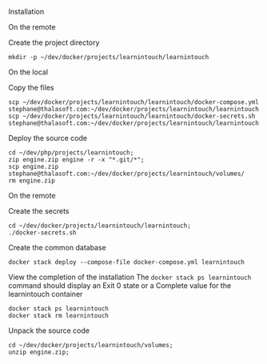 Installation

On the remote

Create the project directory
```
mkdir -p ~/dev/docker/projects/learnintouch/learnintouch
```

On the local

Copy the files
```
scp ~/dev/docker/projects/learnintouch/learnintouch/docker-compose.yml stephane@thalasoft.com:~/dev/docker/projects/learnintouch/learnintouch
scp ~/dev/docker/projects/learnintouch/learnintouch/docker-secrets.sh stephane@thalasoft.com:~/dev/docker/projects/learnintouch/learnintouch
```

Deploy the source code
```
cd ~/dev/php/projects/learnintouch;
zip engine.zip engine -r -x "*.git/*";
scp engine.zip stephane@thalasoft.com:~/dev/docker/projects/learnintouch/volumes/
rm engine.zip
```

On the remote

Create the secrets
```
cd ~/dev/docker/projects/learnintouch/learnintouch;
./docker-secrets.sh
```

Create the common database
```
docker stack deploy --compose-file docker-compose.yml learnintouch
```

View the completion of the installation
The `docker stack ps learnintouch` command should display an Exit 0 state or a Complete value for the learnintouch container
```
docker stack ps learnintouch
docker stack rm learnintouch
```

Unpack the source code
```
cd ~/dev/docker/projects/learnintouch/volumes;
unzip engine.zip;
```
